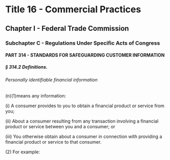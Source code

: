 
# Title 16 - Commercial Practices
## Chapter I - Federal Trade Commission
### Subchapter C - Regulations Under Specific Acts of Congress
#### PART 314 - STANDARDS FOR SAFEGUARDING CUSTOMER INFORMATION
##### § 314.2 Definitions.
###### Personally identifiable financial information

(n)(1)means any information:

(i) A consumer provides to you to obtain a financial product or service from you;

(ii) About a consumer resulting from any transaction involving a financial product or service between you and a consumer; or

(iii) You otherwise obtain about a consumer in connection with providing a financial product or service to that consumer.

(2) For example:

